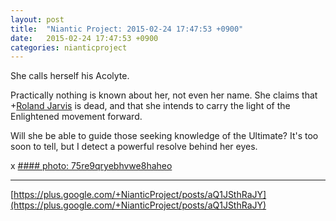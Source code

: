 ```yaml
---
layout: post
title:  "Niantic Project: 2015-02-24 17:47:53 +0900"
date:   2015-02-24 17:47:53 +0900
categories: nianticproject
---
```

She calls herself his Acolyte. 

Practically nothing is known about her, not even her name. She claims that +[Roland Jarvis](https://plus.google.com/103568659333550762891 "") is dead, and that she intends to carry the light of the Enlightened movement forward.

Will she be able to guide those seeking knowledge of the Ultimate? It's too soon to tell, but I detect a powerful resolve behind her eyes.

x
[#### photo: 75re9qryebhvwe8haheo](https://lh6.googleusercontent.com/-OJXBDxXQB6g/VOw6sQTcsUI/AAAAAAAAfDA/yDcfF7sgr4k/w720-h720/Acolyte.jpg "")
- - -
[https://plus.google.com/+NianticProject/posts/aQ1JSthRaJY](https://plus.google.com/+NianticProject/posts/aQ1JSthRaJY)
